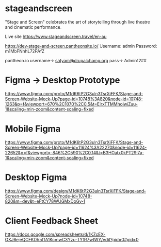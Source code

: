 # stageandscreen
"Stage and Screen" celebrates the art of storytelling through live theatre and cinematic performance.

Live site
https://www.stageandscreen.travel/en-au

https://dev-stage-and-screen.pantheonsite.io/
Username: admin
Password: m1MbFNhhL72PAfZ

pantheon.io
username-> satyam@drupalchamp.org
pass-> Admin12##


Figma ->
Desktop Prototype
===========================
https://www.figma.com/proto/M1dK6tP2G3uln3TsrXiFFK/Stage-and-Screen-Website-Mock-Up?page-id=10748%3A820&node-id=10748-1263&p=f&viewport=670%2C1070%2C0.5&t=ElrxTTMMhoiwiZuu-1&scaling=min-zoom&content-scaling=fixed

Mobile Figma
=========================
https://www.figma.com/proto/M1dK6tP2G3uln3TsrXiFFK/Stage-and-Screen-Website-Mock-Up?page-id=11624%3A22270&node-id=11624-22652&p=f&viewport=-846%2C590%2C0.14&t=B3HOatx0kPT29l7a-1&scaling=min-zoom&content-scaling=fixed

Desktop Figma
=========================
https://www.figma.com/design/M1dK6tP2G3uln3TsrXiFFK/Stage-and-Screen-Website-Mock-Up?node-id=10748-820&m=dev&t=eFtCY78WUGMxDoGy-1

Client Feedback Sheet
===============================================================================
https://docs.google.com/spreadsheets/d/1KZcEX-OXJ6ejeQCFKDh5f1A1KcmwC3Yzu-TYfR7wtWY/edit?gid=0#gid=0

